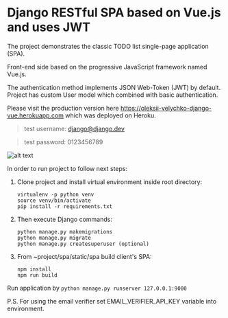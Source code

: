 # Django RESTful SPA based on Vue.js and uses JWT

The project demonstrates the classic TODO list single-page application (SPA).

Front-end side based on the progressive JavaScript framework named Vue.js.

The authentication method implements JSON Web-Token (JWT) by default.
Project has custom User model which combined with basic authentication.

Please visit the production version here <a href="https://oleksii-velychko-django-vue.herokuapp.com">
https://oleksii-velychko-django-vue.herokuapp.com</a> which was deployed on Heroku.

> test username: django@django.dev

> test password: 0123456789

![alt text](https://raw.githubusercontent.com/oleksii-velychko/django-vue/master/screenshot.png)

In order to run project to follow next steps:

1. Clone project and install virtual environment inside root directory:

    ```
    virtualenv -p python venv
    source venv/bin/activate
    pip install -r requirements.txt
    ```

2. Then execute Django commands:

    ```
    python manage.py makemigrations
    python manage.py migrate
    python manage.py createsuperuser (optional)
    ```

3. From ~project/spa/static/spa build client's SPA:

   ```
   npm install
   npm run build
   ```

Run application by `python manage.py runserver 127.0.0.1:9000`


P.S. For using the email verifier set EMAIL_VERIFIER_API_KEY variable into environment.